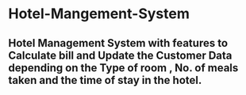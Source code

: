 # Hotel-Mangement-System
## Hotel Management System with features to Calculate bill and Update the Customer Data depending on the Type of room , No. of meals taken and the time of stay in the hotel.
